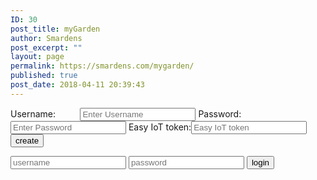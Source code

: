 ```yaml
---
ID: 30
post_title: myGarden
author: Smardens
post_excerpt: ""
layout: page
permalink: https://smardens.com/mygarden/
published: true
post_date: 2018-04-11 20:39:43
---
```

<div class="login-page">
<div class="form">
<form class="register-form">
<label>Username:          </label><input type="text" placeholder="Enter Username" name="username" required>
<label>Password:           </label><input type="password" placeholder="Enter Password" name="password" required>
<label>Easy IoT token:</label><input type="text" placeholder="Easy IoT token" name="easyToken" required>
<button>create</button>
</form>
<form class="login-form">
<input type="text" placeholder="username" />
<input type="password" placeholder="password" />
<button>login</button></form></div>
</div>